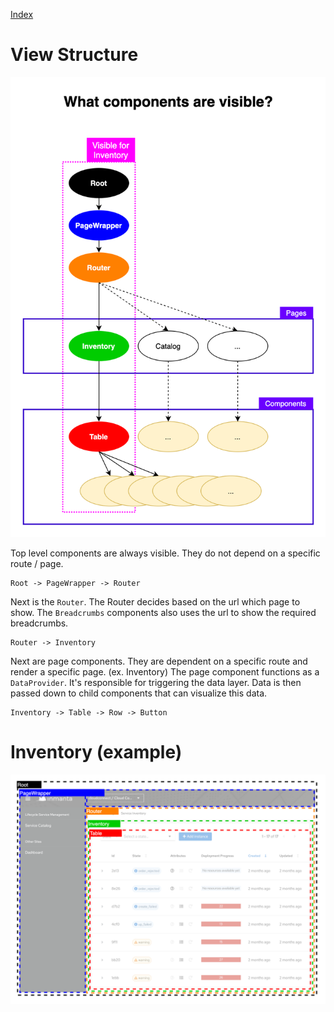 [Index](./index.md)

# View Structure

![View Structure](./img/view-structure.png)

Top level components are always visible. They do not depend on a specific route / page.

```
Root -> PageWrapper -> Router
```

Next is the `Router`. The Router decides based on the url which page to show.
The `Breadcrumbs` components also uses the url to show the required breadcrumbs.

```
Router -> Inventory
```

Next are page components. They are dependent on a specific route and render a specific page. (ex. Inventory)
The page component functions as a `DataProvider`. It's responsible for triggering the data layer.
Data is then passed down to child components that can visualize this data.

```
Inventory -> Table -> Row -> Button
```

# Inventory (example)

![Inventory Overlay](./img/view-structure-overlay.png)
